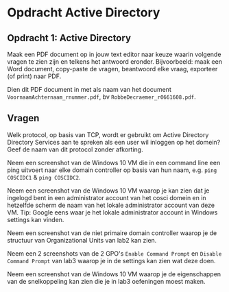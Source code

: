 # Opdracht Active Directory

## Opdracht 1: Active Directory

Maak een PDF document op in jouw text editor naar keuze waarin volgende vragen te zien zijn en telkens het antwoord eronder. Bijvoorbeeld: maak een Word document, copy-paste de vragen, beantwoord elke vraag, exporteer (of print) naar PDF.

Dien dit PDF document in met als naam van het document `VoornaamAchternaam_rnummer.pdf`, bv `RobbeDecraemer_r0661608.pdf`.

## Vragen

Welk protocol, op basis van TCP, wordt er gebruikt om Active Directory Directory Services aan te spreken als een user wil inloggen op het domein?
Geef de naam van dit protocol zonder afkorting.

Neem een screenshot van de Windows 10 VM die in een command line een ping uitvoert naar elke domain controller op basis van hun naam, e.g. `ping COSCIDC1` & `ping COSCIDC2`.

Neem een screenshot van de Windows 10 VM waarop je kan zien dat je ingelogd bent in een administrator account van het cosci domein en in hetzelfde scherm de naam van het lokale administrator account van deze VM. Tip: Google eens waar je het lokale administrator account in Windows settings kan vinden.

Neem een screenshot van de niet primaire domain controller waarop je de structuur van Organizational Units van lab2 kan zien.

Neem een 2 screenshots van de 2 GPO's `Enable Command Prompt` en `Disable Command Prompt` van lab3 waarop je in de settings kan zien wat deze doen.

Neem een screenshot van de Windows 10 VM waarop je de eigenschappen van de snelkoppeling kan zien die je in lab3 oefeningen moest maken.
